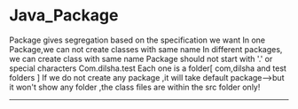 # Java_Package
Package gives segregation based on the specification we want
In one Package,we can not create classes with same name
In different packages, we can create class with same name
Package should not start with '.' or special characters
Com.dilsha.test
Each one is a folder[ com,dilsha and test folders ]
If we do not create any  package ,it will take default package-->but it won't show any folder ,the class files are within the src folder only!

********************************

